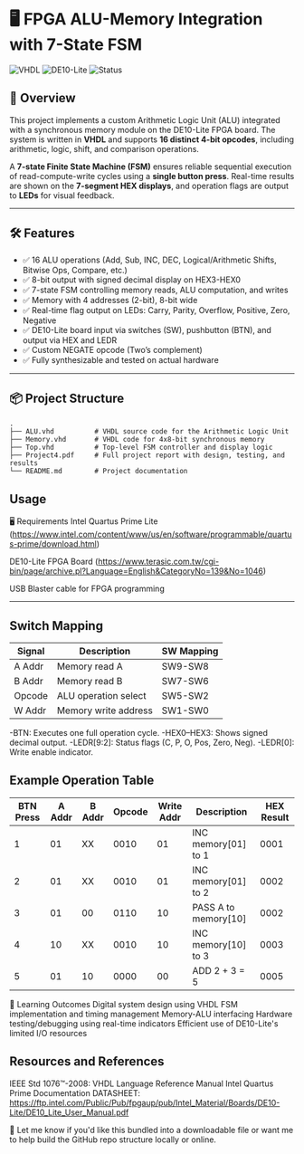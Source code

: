# 🖥️ FPGA ALU-Memory Integration with 7-State FSM

![VHDL](https://img.shields.io/badge/VHDL-FPGA-blue)
![DE10-Lite](https://img.shields.io/badge/Board-DE10--Lite-green)
![Status](https://img.shields.io/badge/Project-Completed-success)

## 🧠 Overview

This project implements a custom Arithmetic Logic Unit (ALU) integrated with a synchronous memory module on the DE10-Lite FPGA board. The system is written in **VHDL** and supports **16 distinct 4-bit opcodes**, including arithmetic, logic, shift, and comparison operations.

A **7-state Finite State Machine (FSM)** ensures reliable sequential execution of read-compute-write cycles using a **single button press**. Real-time results are shown on the **7-segment HEX displays**, and operation flags are output to **LEDs** for visual feedback.

---

## 🛠️ Features

- ✅ 16 ALU operations (Add, Sub, INC, DEC, Logical/Arithmetic Shifts, Bitwise Ops, Compare, etc.)
- ✅ 8-bit output with signed decimal display on HEX3-HEX0
- ✅ 7-state FSM controlling memory reads, ALU computation, and writes
- ✅ Memory with 4 addresses (2-bit), 8-bit wide
- ✅ Real-time flag output on LEDs: Carry, Parity, Overflow, Positive, Zero, Negative
- ✅ DE10-Lite board input via switches (SW), pushbutton (BTN), and output via HEX and LEDR
- ✅ Custom NEGATE opcode (Two’s complement)
- ✅ Fully synthesizable and tested on actual hardware

---

## 📦 Project Structure

```plaintext
.
├── ALU.vhd          # VHDL source code for the Arithmetic Logic Unit
├── Memory.vhd       # VHDL code for 4x8-bit synchronous memory
├── Top.vhd          # Top-level FSM controller and display logic
├── Project4.pdf     # Full project report with design, testing, and results
└── README.md        # Project documentation
```
## Usage
🖥 Requirements
Intel Quartus Prime Lite (https://www.intel.com/content/www/us/en/software/programmable/quartus-prime/download.html)

DE10-Lite FPGA Board (https://www.terasic.com.tw/cgi-bin/page/archive.pl?Language=English&CategoryNo=139&No=1046)

USB Blaster cable for FPGA programming

---
## Switch Mapping

| Signal | Description          | SW Mapping |
| ------ | -------------------- | ---------- |
| A Addr | Memory read A        | SW9-SW8    |
| B Addr | Memory read B        | SW7-SW6    |
| Opcode | ALU operation select | SW5-SW2    |
| W Addr | Memory write address | SW1-SW0    |
-BTN: Executes one full operation cycle.
-HEX0–HEX3: Shows signed decimal output.
-LEDR[9:2]: Status flags (C, P, O, Pos, Zero, Neg).
-LEDR[0]: Write enable indicator.

## Example Operation Table
| BTN Press | A Addr | B Addr | Opcode | Write Addr | Description              | HEX Result |
|-----------|--------|--------|--------|-------------|---------------------------|-------------|
| 1         | 01     | XX     | 0010   | 01          | INC memory[01] to 1       | 0001        |
| 2         | 01     | XX     | 0010   | 01          | INC memory[01] to 2       | 0002        |
| 3         | 01     | 00     | 0110   | 10          | PASS A to memory[10]      | 0002        |
| 4         | 10     | XX     | 0010   | 10          | INC memory[10] to 3       | 0003        |
| 5         | 01     | 10     | 0000   | 00          | ADD 2 + 3 = 5             | 0005        |

🧠 Learning Outcomes
  Digital system design using VHDL
  FSM implementation and timing management
  Memory-ALU interfacing
  Hardware testing/debugging using real-time indicators
  Efficient use of DE10-Lite's limited I/O resources

## Resources and References
  IEEE Std 1076™-2008: VHDL Language Reference Manual
  Intel Quartus Prime Documentation
  DATASHEET: https://ftp.intel.com/Public/Pub/fpgaup/pub/Intel_Material/Boards/DE10-Lite/DE10_Lite_User_Manual.pdf

🤝 Let me know if you'd like this bundled into a downloadable file or want me to help build the GitHub repo structure locally or online.

